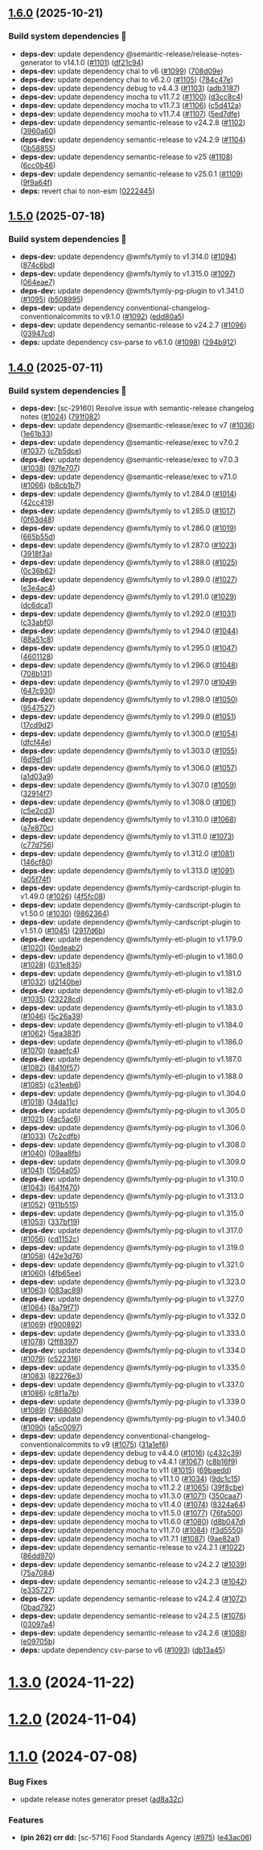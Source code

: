 ## [1.6.0](https://github.com/wmfs/food-hygiene-blueprint/compare/v1.5.0...v1.6.0) (2025-10-21)

### Build system dependencies :hammer:

* **deps-dev:** update dependency @semantic-release/release-notes-generator to v14.1.0 ([#1101](https://github.com/wmfs/food-hygiene-blueprint/issues/1101)) ([df21c94](https://github.com/wmfs/food-hygiene-blueprint/commit/df21c94f9f3f2a4ee0a3565363b4a85037edd034))
* **deps-dev:** update dependency chai to v6 ([#1099](https://github.com/wmfs/food-hygiene-blueprint/issues/1099)) ([708d09e](https://github.com/wmfs/food-hygiene-blueprint/commit/708d09e8bda0399c53cef2a597d73d205ae26042))
* **deps-dev:** update dependency chai to v6.2.0 ([#1105](https://github.com/wmfs/food-hygiene-blueprint/issues/1105)) ([784c47e](https://github.com/wmfs/food-hygiene-blueprint/commit/784c47e18ef64216e81dfff5063e4047366fca95))
* **deps-dev:** update dependency debug to v4.4.3 ([#1103](https://github.com/wmfs/food-hygiene-blueprint/issues/1103)) ([adb3187](https://github.com/wmfs/food-hygiene-blueprint/commit/adb3187f31e909d87ad8cbfe1044c8470c873e8b))
* **deps-dev:** update dependency mocha to v11.7.2 ([#1100](https://github.com/wmfs/food-hygiene-blueprint/issues/1100)) ([d3cc8c4](https://github.com/wmfs/food-hygiene-blueprint/commit/d3cc8c4ba8c5d4dfcd614ac0ba858f80ec9b92fd))
* **deps-dev:** update dependency mocha to v11.7.3 ([#1106](https://github.com/wmfs/food-hygiene-blueprint/issues/1106)) ([c5d412a](https://github.com/wmfs/food-hygiene-blueprint/commit/c5d412a779b587f5f2e42fdfd05c736e412cd457))
* **deps-dev:** update dependency mocha to v11.7.4 ([#1107](https://github.com/wmfs/food-hygiene-blueprint/issues/1107)) ([5ed7dfe](https://github.com/wmfs/food-hygiene-blueprint/commit/5ed7dfe8f63b0dcf24d05b0e42fa29a350b6e2f0))
* **deps-dev:** update dependency semantic-release to v24.2.8 ([#1102](https://github.com/wmfs/food-hygiene-blueprint/issues/1102)) ([3960a60](https://github.com/wmfs/food-hygiene-blueprint/commit/3960a6023ce3a3ea30416bc164e7cec80a47215a))
* **deps-dev:** update dependency semantic-release to v24.2.9 ([#1104](https://github.com/wmfs/food-hygiene-blueprint/issues/1104)) ([0b58855](https://github.com/wmfs/food-hygiene-blueprint/commit/0b588559b629f9342980d3c71ffe8e2e2f60a1b2))
* **deps-dev:** update dependency semantic-release to v25 ([#1108](https://github.com/wmfs/food-hygiene-blueprint/issues/1108)) ([6cc0b46](https://github.com/wmfs/food-hygiene-blueprint/commit/6cc0b461180eda5518b122c2e9fe4b4b4a648ec9))
* **deps-dev:** update dependency semantic-release to v25.0.1 ([#1109](https://github.com/wmfs/food-hygiene-blueprint/issues/1109)) ([9f9a64f](https://github.com/wmfs/food-hygiene-blueprint/commit/9f9a64f8592b3c696c546bf7e09ea98c0466ce47))
* **deps:** revert chai to non-esm ([0222445](https://github.com/wmfs/food-hygiene-blueprint/commit/022244566bc40d61e8a82d226ac6af3143462c1a))

## [1.5.0](https://github.com/wmfs/food-hygiene-blueprint/compare/v1.4.0...v1.5.0) (2025-07-18)

### Build system dependencies :hammer:

* **deps-dev:** update dependency @wmfs/tymly to v1.314.0 ([#1094](https://github.com/wmfs/food-hygiene-blueprint/issues/1094)) ([874c6bd](https://github.com/wmfs/food-hygiene-blueprint/commit/874c6bdbd8acc69d36d6293a4fc20233c9423f26))
* **deps-dev:** update dependency @wmfs/tymly to v1.315.0 ([#1097](https://github.com/wmfs/food-hygiene-blueprint/issues/1097)) ([064eae7](https://github.com/wmfs/food-hygiene-blueprint/commit/064eae7145a0dfa9a1521cd4f52d67d51888afef))
* **deps-dev:** update dependency @wmfs/tymly-pg-plugin to v1.341.0 ([#1095](https://github.com/wmfs/food-hygiene-blueprint/issues/1095)) ([b508995](https://github.com/wmfs/food-hygiene-blueprint/commit/b508995d8c2cba7f341fac56656c053ea8fd9d94))
* **deps-dev:** update dependency conventional-changelog-conventionalcommits to v9.1.0 ([#1092](https://github.com/wmfs/food-hygiene-blueprint/issues/1092)) ([edd80a5](https://github.com/wmfs/food-hygiene-blueprint/commit/edd80a580f7a6808cc9580651e8e75337b2411ff))
* **deps-dev:** update dependency semantic-release to v24.2.7 ([#1096](https://github.com/wmfs/food-hygiene-blueprint/issues/1096)) ([03947cd](https://github.com/wmfs/food-hygiene-blueprint/commit/03947cdf3b113b4855136f2bcb440f4344d184e1))
* **deps:** update dependency csv-parse to v6.1.0 ([#1098](https://github.com/wmfs/food-hygiene-blueprint/issues/1098)) ([294b912](https://github.com/wmfs/food-hygiene-blueprint/commit/294b912bf03b551e350003e0a0b4237ac4bd7cce))

## [1.4.0](https://github.com/wmfs/food-hygiene-blueprint/compare/v1.3.0...v1.4.0) (2025-07-11)

### Build system dependencies :hammer:

* **deps-dev:** [sc-29160] Resolve issue with semantic-release changelog notes ([#1024](https://github.com/wmfs/food-hygiene-blueprint/issues/1024)) ([791f082](https://github.com/wmfs/food-hygiene-blueprint/commit/791f0821b8911248563e9260282e30c1f68d96ce))
* **deps-dev:** update dependency @semantic-release/exec to v7 ([#1036](https://github.com/wmfs/food-hygiene-blueprint/issues/1036)) ([1e61b33](https://github.com/wmfs/food-hygiene-blueprint/commit/1e61b330e423cb45024891ba7f4c213956885ef9))
* **deps-dev:** update dependency @semantic-release/exec to v7.0.2 ([#1037](https://github.com/wmfs/food-hygiene-blueprint/issues/1037)) ([c7b5dce](https://github.com/wmfs/food-hygiene-blueprint/commit/c7b5dce78f1f1ee047512a73e610bd19df132550))
* **deps-dev:** update dependency @semantic-release/exec to v7.0.3 ([#1038](https://github.com/wmfs/food-hygiene-blueprint/issues/1038)) ([97fe707](https://github.com/wmfs/food-hygiene-blueprint/commit/97fe707ba106108d689695710395472b3cb24dde))
* **deps-dev:** update dependency @semantic-release/exec to v7.1.0 ([#1066](https://github.com/wmfs/food-hygiene-blueprint/issues/1066)) ([b8cb1b7](https://github.com/wmfs/food-hygiene-blueprint/commit/b8cb1b7f1c59d06611c95cca81c489f0dc6e28c3))
* **deps-dev:** update dependency @wmfs/tymly to v1.284.0 ([#1014](https://github.com/wmfs/food-hygiene-blueprint/issues/1014)) ([42cc419](https://github.com/wmfs/food-hygiene-blueprint/commit/42cc4192db4eaced94a97d25a308e6f9ba886279))
* **deps-dev:** update dependency @wmfs/tymly to v1.285.0 ([#1017](https://github.com/wmfs/food-hygiene-blueprint/issues/1017)) ([0f63d48](https://github.com/wmfs/food-hygiene-blueprint/commit/0f63d4840aaf3c2276f019864aeef1b519253371))
* **deps-dev:** update dependency @wmfs/tymly to v1.286.0 ([#1019](https://github.com/wmfs/food-hygiene-blueprint/issues/1019)) ([665b55d](https://github.com/wmfs/food-hygiene-blueprint/commit/665b55d74ebf597d974b4baec4688de210414cab))
* **deps-dev:** update dependency @wmfs/tymly to v1.287.0 ([#1023](https://github.com/wmfs/food-hygiene-blueprint/issues/1023)) ([3918f3a](https://github.com/wmfs/food-hygiene-blueprint/commit/3918f3af48dcddf1616095c42c1fc240c36f23b6))
* **deps-dev:** update dependency @wmfs/tymly to v1.288.0 ([#1025](https://github.com/wmfs/food-hygiene-blueprint/issues/1025)) ([0c36b62](https://github.com/wmfs/food-hygiene-blueprint/commit/0c36b62369396f0a852988a666c141635d2e97b2))
* **deps-dev:** update dependency @wmfs/tymly to v1.289.0 ([#1027](https://github.com/wmfs/food-hygiene-blueprint/issues/1027)) ([e3e4ac4](https://github.com/wmfs/food-hygiene-blueprint/commit/e3e4ac481715286e05948eb79a1d892ce492fbd8))
* **deps-dev:** update dependency @wmfs/tymly to v1.291.0 ([#1029](https://github.com/wmfs/food-hygiene-blueprint/issues/1029)) ([dc6dca1](https://github.com/wmfs/food-hygiene-blueprint/commit/dc6dca11e0543f4cb21bde7d0f60ce4f3464a94c))
* **deps-dev:** update dependency @wmfs/tymly to v1.292.0 ([#1031](https://github.com/wmfs/food-hygiene-blueprint/issues/1031)) ([c33abf0](https://github.com/wmfs/food-hygiene-blueprint/commit/c33abf0a6dc446179775666f93b177f49e25ee78))
* **deps-dev:** update dependency @wmfs/tymly to v1.294.0 ([#1044](https://github.com/wmfs/food-hygiene-blueprint/issues/1044)) ([88a51c8](https://github.com/wmfs/food-hygiene-blueprint/commit/88a51c83812ff6ec2b8adb4c0a24097c2eb0f331))
* **deps-dev:** update dependency @wmfs/tymly to v1.295.0 ([#1047](https://github.com/wmfs/food-hygiene-blueprint/issues/1047)) ([4601128](https://github.com/wmfs/food-hygiene-blueprint/commit/46011280ee162f5bfe37fda475e8fe107b15284a))
* **deps-dev:** update dependency @wmfs/tymly to v1.296.0 ([#1048](https://github.com/wmfs/food-hygiene-blueprint/issues/1048)) ([708b131](https://github.com/wmfs/food-hygiene-blueprint/commit/708b1313b32710a92f93afed23571b16ec57b419))
* **deps-dev:** update dependency @wmfs/tymly to v1.297.0 ([#1049](https://github.com/wmfs/food-hygiene-blueprint/issues/1049)) ([647c930](https://github.com/wmfs/food-hygiene-blueprint/commit/647c930c3a02038d43eaa99e8cbe57c10f379a61))
* **deps-dev:** update dependency @wmfs/tymly to v1.298.0 ([#1050](https://github.com/wmfs/food-hygiene-blueprint/issues/1050)) ([9547527](https://github.com/wmfs/food-hygiene-blueprint/commit/95475273a28b36c28887a326b006dd789061b35b))
* **deps-dev:** update dependency @wmfs/tymly to v1.299.0 ([#1051](https://github.com/wmfs/food-hygiene-blueprint/issues/1051)) ([17cd9d2](https://github.com/wmfs/food-hygiene-blueprint/commit/17cd9d21a771057d2cf68e6182e1a9f8af7ccbc4))
* **deps-dev:** update dependency @wmfs/tymly to v1.300.0 ([#1054](https://github.com/wmfs/food-hygiene-blueprint/issues/1054)) ([dfcf44e](https://github.com/wmfs/food-hygiene-blueprint/commit/dfcf44eb5a3dca17b78c39989d7f3442b977f85a))
* **deps-dev:** update dependency @wmfs/tymly to v1.303.0 ([#1055](https://github.com/wmfs/food-hygiene-blueprint/issues/1055)) ([6d9ef1d](https://github.com/wmfs/food-hygiene-blueprint/commit/6d9ef1d6423512ecbaf80ae0e81de913bc189797))
* **deps-dev:** update dependency @wmfs/tymly to v1.306.0 ([#1057](https://github.com/wmfs/food-hygiene-blueprint/issues/1057)) ([a1d03a9](https://github.com/wmfs/food-hygiene-blueprint/commit/a1d03a9c74237222827b6b2070fe219f94220a88))
* **deps-dev:** update dependency @wmfs/tymly to v1.307.0 ([#1059](https://github.com/wmfs/food-hygiene-blueprint/issues/1059)) ([32914f7](https://github.com/wmfs/food-hygiene-blueprint/commit/32914f796593486cdbf0f289c7122b18a8f5e11c))
* **deps-dev:** update dependency @wmfs/tymly to v1.308.0 ([#1061](https://github.com/wmfs/food-hygiene-blueprint/issues/1061)) ([c5e2cd3](https://github.com/wmfs/food-hygiene-blueprint/commit/c5e2cd39152fd8e16bbdb794523188fddfc9980f))
* **deps-dev:** update dependency @wmfs/tymly to v1.310.0 ([#1068](https://github.com/wmfs/food-hygiene-blueprint/issues/1068)) ([a7e870c](https://github.com/wmfs/food-hygiene-blueprint/commit/a7e870c3e55b8bace9cfe77f83659ed937320227))
* **deps-dev:** update dependency @wmfs/tymly to v1.311.0 ([#1073](https://github.com/wmfs/food-hygiene-blueprint/issues/1073)) ([c77d756](https://github.com/wmfs/food-hygiene-blueprint/commit/c77d7564ef96adef6b4aabb9059cb704212d0665))
* **deps-dev:** update dependency @wmfs/tymly to v1.312.0 ([#1081](https://github.com/wmfs/food-hygiene-blueprint/issues/1081)) ([146cf80](https://github.com/wmfs/food-hygiene-blueprint/commit/146cf80d79300f81ac1a3c10692ff19a232a4a69))
* **deps-dev:** update dependency @wmfs/tymly to v1.313.0 ([#1091](https://github.com/wmfs/food-hygiene-blueprint/issues/1091)) ([a05f74f](https://github.com/wmfs/food-hygiene-blueprint/commit/a05f74f1987f640164ddd179499e0664482d8815))
* **deps-dev:** update dependency @wmfs/tymly-cardscript-plugin to v1.49.0 ([#1026](https://github.com/wmfs/food-hygiene-blueprint/issues/1026)) ([4f5fc08](https://github.com/wmfs/food-hygiene-blueprint/commit/4f5fc087f04237f8466e08e7b11ee5914eb83e30))
* **deps-dev:** update dependency @wmfs/tymly-cardscript-plugin to v1.50.0 ([#1030](https://github.com/wmfs/food-hygiene-blueprint/issues/1030)) ([9862364](https://github.com/wmfs/food-hygiene-blueprint/commit/98623647e4fed03948ed1b00326c4945badd0aad))
* **deps-dev:** update dependency @wmfs/tymly-cardscript-plugin to v1.51.0 ([#1045](https://github.com/wmfs/food-hygiene-blueprint/issues/1045)) ([2917d6b](https://github.com/wmfs/food-hygiene-blueprint/commit/2917d6b400f33b896f21a091c01b42e6e8af2767))
* **deps-dev:** update dependency @wmfs/tymly-etl-plugin to v1.179.0 ([#1020](https://github.com/wmfs/food-hygiene-blueprint/issues/1020)) ([0edeab2](https://github.com/wmfs/food-hygiene-blueprint/commit/0edeab2b231de03c217eb4957ff29058237b9c28))
* **deps-dev:** update dependency @wmfs/tymly-etl-plugin to v1.180.0 ([#1028](https://github.com/wmfs/food-hygiene-blueprint/issues/1028)) ([031e835](https://github.com/wmfs/food-hygiene-blueprint/commit/031e83523946715799a5745c19902032a46c64c1))
* **deps-dev:** update dependency @wmfs/tymly-etl-plugin to v1.181.0 ([#1032](https://github.com/wmfs/food-hygiene-blueprint/issues/1032)) ([d2140be](https://github.com/wmfs/food-hygiene-blueprint/commit/d2140be3ddad3e6cc672df09d655779b3f216c5d))
* **deps-dev:** update dependency @wmfs/tymly-etl-plugin to v1.182.0 ([#1035](https://github.com/wmfs/food-hygiene-blueprint/issues/1035)) ([23228cd](https://github.com/wmfs/food-hygiene-blueprint/commit/23228cdac5f0e6620e8f7fc30e84757407be949c))
* **deps-dev:** update dependency @wmfs/tymly-etl-plugin to v1.183.0 ([#1046](https://github.com/wmfs/food-hygiene-blueprint/issues/1046)) ([5c26a39](https://github.com/wmfs/food-hygiene-blueprint/commit/5c26a396334ad68fce03d516f94cedfc594aacab))
* **deps-dev:** update dependency @wmfs/tymly-etl-plugin to v1.184.0 ([#1062](https://github.com/wmfs/food-hygiene-blueprint/issues/1062)) ([5ea383f](https://github.com/wmfs/food-hygiene-blueprint/commit/5ea383f468a4def4f2ac1ad4c57508f808952ffa))
* **deps-dev:** update dependency @wmfs/tymly-etl-plugin to v1.186.0 ([#1070](https://github.com/wmfs/food-hygiene-blueprint/issues/1070)) ([eaaefc4](https://github.com/wmfs/food-hygiene-blueprint/commit/eaaefc431d5c686ec6b453c2f47c13d446002fb0))
* **deps-dev:** update dependency @wmfs/tymly-etl-plugin to v1.187.0 ([#1082](https://github.com/wmfs/food-hygiene-blueprint/issues/1082)) ([8410f57](https://github.com/wmfs/food-hygiene-blueprint/commit/8410f57247f7a2908319a9dfc15ab2843ceddbcd))
* **deps-dev:** update dependency @wmfs/tymly-etl-plugin to v1.188.0 ([#1085](https://github.com/wmfs/food-hygiene-blueprint/issues/1085)) ([c31eeb6](https://github.com/wmfs/food-hygiene-blueprint/commit/c31eeb6f04b036339aa08cc41f92abc5305ab990))
* **deps-dev:** update dependency @wmfs/tymly-pg-plugin to v1.304.0 ([#1018](https://github.com/wmfs/food-hygiene-blueprint/issues/1018)) ([34da11c](https://github.com/wmfs/food-hygiene-blueprint/commit/34da11c48f9a3700f9ce83b2d0543738e217ab0e))
* **deps-dev:** update dependency @wmfs/tymly-pg-plugin to v1.305.0 ([#1021](https://github.com/wmfs/food-hygiene-blueprint/issues/1021)) ([4ac5ac6](https://github.com/wmfs/food-hygiene-blueprint/commit/4ac5ac6681038624a64bb9fdd11faf38eb562916))
* **deps-dev:** update dependency @wmfs/tymly-pg-plugin to v1.306.0 ([#1033](https://github.com/wmfs/food-hygiene-blueprint/issues/1033)) ([7c2cdfb](https://github.com/wmfs/food-hygiene-blueprint/commit/7c2cdfb066565ec7cdd3d8ffd86500f8623fad6a))
* **deps-dev:** update dependency @wmfs/tymly-pg-plugin to v1.308.0 ([#1040](https://github.com/wmfs/food-hygiene-blueprint/issues/1040)) ([09aa8fb](https://github.com/wmfs/food-hygiene-blueprint/commit/09aa8fbcbc585798e07fc28e6b54dca43b7501f8))
* **deps-dev:** update dependency @wmfs/tymly-pg-plugin to v1.309.0 ([#1041](https://github.com/wmfs/food-hygiene-blueprint/issues/1041)) ([1504a05](https://github.com/wmfs/food-hygiene-blueprint/commit/1504a051af964d85387c9cce80911ea7cc817f50))
* **deps-dev:** update dependency @wmfs/tymly-pg-plugin to v1.310.0 ([#1043](https://github.com/wmfs/food-hygiene-blueprint/issues/1043)) ([641f470](https://github.com/wmfs/food-hygiene-blueprint/commit/641f4709624eeedb1223f848e24844d449297bd8))
* **deps-dev:** update dependency @wmfs/tymly-pg-plugin to v1.313.0 ([#1052](https://github.com/wmfs/food-hygiene-blueprint/issues/1052)) ([911b515](https://github.com/wmfs/food-hygiene-blueprint/commit/911b515f7f5f1ebc6440b2ecc56a96b07addb05b))
* **deps-dev:** update dependency @wmfs/tymly-pg-plugin to v1.315.0 ([#1053](https://github.com/wmfs/food-hygiene-blueprint/issues/1053)) ([337bf19](https://github.com/wmfs/food-hygiene-blueprint/commit/337bf19323bee99269110db1b69855a96f247cdb))
* **deps-dev:** update dependency @wmfs/tymly-pg-plugin to v1.317.0 ([#1056](https://github.com/wmfs/food-hygiene-blueprint/issues/1056)) ([cd1152c](https://github.com/wmfs/food-hygiene-blueprint/commit/cd1152caf0ef2a968d0419ce48d82a8e7d149694))
* **deps-dev:** update dependency @wmfs/tymly-pg-plugin to v1.319.0 ([#1058](https://github.com/wmfs/food-hygiene-blueprint/issues/1058)) ([42e3d76](https://github.com/wmfs/food-hygiene-blueprint/commit/42e3d76fe8dae363e13c97fcbc371f9c1c20c32d))
* **deps-dev:** update dependency @wmfs/tymly-pg-plugin to v1.321.0 ([#1060](https://github.com/wmfs/food-hygiene-blueprint/issues/1060)) ([4fb65ee](https://github.com/wmfs/food-hygiene-blueprint/commit/4fb65ee00b3fae4d27f539ecba074cf6b4bfe688))
* **deps-dev:** update dependency @wmfs/tymly-pg-plugin to v1.323.0 ([#1063](https://github.com/wmfs/food-hygiene-blueprint/issues/1063)) ([083ac89](https://github.com/wmfs/food-hygiene-blueprint/commit/083ac89c8a9e49f23f64d70950bbafb85ddb5864))
* **deps-dev:** update dependency @wmfs/tymly-pg-plugin to v1.327.0 ([#1064](https://github.com/wmfs/food-hygiene-blueprint/issues/1064)) ([8a79f71](https://github.com/wmfs/food-hygiene-blueprint/commit/8a79f7118d56bb4c78d50e55506b28103d6963ac))
* **deps-dev:** update dependency @wmfs/tymly-pg-plugin to v1.332.0 ([#1069](https://github.com/wmfs/food-hygiene-blueprint/issues/1069)) ([f900892](https://github.com/wmfs/food-hygiene-blueprint/commit/f90089298fe45f7fb78e23676220d430e7ec673c))
* **deps-dev:** update dependency @wmfs/tymly-pg-plugin to v1.333.0 ([#1078](https://github.com/wmfs/food-hygiene-blueprint/issues/1078)) ([2ff8397](https://github.com/wmfs/food-hygiene-blueprint/commit/2ff8397fd1c6830e88c693247f5be6849d4d1a00))
* **deps-dev:** update dependency @wmfs/tymly-pg-plugin to v1.334.0 ([#1079](https://github.com/wmfs/food-hygiene-blueprint/issues/1079)) ([c522316](https://github.com/wmfs/food-hygiene-blueprint/commit/c52231688478ba0722cea414a88e1d459df6ef4b))
* **deps-dev:** update dependency @wmfs/tymly-pg-plugin to v1.335.0 ([#1083](https://github.com/wmfs/food-hygiene-blueprint/issues/1083)) ([82276e3](https://github.com/wmfs/food-hygiene-blueprint/commit/82276e315cf6a747b0e4759769e025f5414818ec))
* **deps-dev:** update dependency @wmfs/tymly-pg-plugin to v1.337.0 ([#1086](https://github.com/wmfs/food-hygiene-blueprint/issues/1086)) ([c8f1a7b](https://github.com/wmfs/food-hygiene-blueprint/commit/c8f1a7bb9348cc2ac5c27085bcdc00181c1c33db))
* **deps-dev:** update dependency @wmfs/tymly-pg-plugin to v1.339.0 ([#1089](https://github.com/wmfs/food-hygiene-blueprint/issues/1089)) ([7868080](https://github.com/wmfs/food-hygiene-blueprint/commit/78680803d9ca817b77057bbfeef48359ee4b34fb))
* **deps-dev:** update dependency @wmfs/tymly-pg-plugin to v1.340.0 ([#1090](https://github.com/wmfs/food-hygiene-blueprint/issues/1090)) ([a5c0097](https://github.com/wmfs/food-hygiene-blueprint/commit/a5c0097d3834309a5d580d0a43b545df6097f790))
* **deps-dev:** update dependency conventional-changelog-conventionalcommits to v9 ([#1075](https://github.com/wmfs/food-hygiene-blueprint/issues/1075)) ([31a1ef6](https://github.com/wmfs/food-hygiene-blueprint/commit/31a1ef6dbc4b93acd198d79dbec07539076bcab0))
* **deps-dev:** update dependency debug to v4.4.0 ([#1016](https://github.com/wmfs/food-hygiene-blueprint/issues/1016)) ([c432c39](https://github.com/wmfs/food-hygiene-blueprint/commit/c432c3919fb3295de207a316189fec84f1e5b00b))
* **deps-dev:** update dependency debug to v4.4.1 ([#1067](https://github.com/wmfs/food-hygiene-blueprint/issues/1067)) ([c8b16f9](https://github.com/wmfs/food-hygiene-blueprint/commit/c8b16f9111714cb48175fed536b616f85709266b))
* **deps-dev:** update dependency mocha to v11 ([#1015](https://github.com/wmfs/food-hygiene-blueprint/issues/1015)) ([69baedd](https://github.com/wmfs/food-hygiene-blueprint/commit/69baeddf1232fe2f55b91d97930a9d750fef9bbb))
* **deps-dev:** update dependency mocha to v11.1.0 ([#1034](https://github.com/wmfs/food-hygiene-blueprint/issues/1034)) ([9dc1c15](https://github.com/wmfs/food-hygiene-blueprint/commit/9dc1c1538a5f8d31b205fdb1cbecf1d8e51c599c))
* **deps-dev:** update dependency mocha to v11.2.2 ([#1065](https://github.com/wmfs/food-hygiene-blueprint/issues/1065)) ([39f8cbe](https://github.com/wmfs/food-hygiene-blueprint/commit/39f8cbe2786fdeca50915b3b52e84b1ed2d32e82))
* **deps-dev:** update dependency mocha to v11.3.0 ([#1071](https://github.com/wmfs/food-hygiene-blueprint/issues/1071)) ([350caa7](https://github.com/wmfs/food-hygiene-blueprint/commit/350caa7d149daed253758b9a5115f094732ec907))
* **deps-dev:** update dependency mocha to v11.4.0 ([#1074](https://github.com/wmfs/food-hygiene-blueprint/issues/1074)) ([8324a64](https://github.com/wmfs/food-hygiene-blueprint/commit/8324a64a97bca954c5a7cac97a115a8e2b7c2b0f))
* **deps-dev:** update dependency mocha to v11.5.0 ([#1077](https://github.com/wmfs/food-hygiene-blueprint/issues/1077)) ([76fa500](https://github.com/wmfs/food-hygiene-blueprint/commit/76fa50046082be8e81ae87325422c425a687d53d))
* **deps-dev:** update dependency mocha to v11.6.0 ([#1080](https://github.com/wmfs/food-hygiene-blueprint/issues/1080)) ([d8b047d](https://github.com/wmfs/food-hygiene-blueprint/commit/d8b047d371930fff00f4f074e894dfc78cabb3ee))
* **deps-dev:** update dependency mocha to v11.7.0 ([#1084](https://github.com/wmfs/food-hygiene-blueprint/issues/1084)) ([f3d5550](https://github.com/wmfs/food-hygiene-blueprint/commit/f3d5550c9526a058f1c0836a9d124803303c1a3f))
* **deps-dev:** update dependency mocha to v11.7.1 ([#1087](https://github.com/wmfs/food-hygiene-blueprint/issues/1087)) ([9ae82a1](https://github.com/wmfs/food-hygiene-blueprint/commit/9ae82a12c09830209d8e0d7402e7ddce866a5a07))
* **deps-dev:** update dependency semantic-release to v24.2.1 ([#1022](https://github.com/wmfs/food-hygiene-blueprint/issues/1022)) ([86dd970](https://github.com/wmfs/food-hygiene-blueprint/commit/86dd970c10e96f5513cb457789784c137f4eb28c))
* **deps-dev:** update dependency semantic-release to v24.2.2 ([#1039](https://github.com/wmfs/food-hygiene-blueprint/issues/1039)) ([75a7084](https://github.com/wmfs/food-hygiene-blueprint/commit/75a7084c5a9910ea3d1d181dd40d67ef5691156f))
* **deps-dev:** update dependency semantic-release to v24.2.3 ([#1042](https://github.com/wmfs/food-hygiene-blueprint/issues/1042)) ([e335727](https://github.com/wmfs/food-hygiene-blueprint/commit/e33572711d080f5540c81515772214c4457ec524))
* **deps-dev:** update dependency semantic-release to v24.2.4 ([#1072](https://github.com/wmfs/food-hygiene-blueprint/issues/1072)) ([0bad792](https://github.com/wmfs/food-hygiene-blueprint/commit/0bad7929314af3725b886879eda7557f0045d3ec))
* **deps-dev:** update dependency semantic-release to v24.2.5 ([#1076](https://github.com/wmfs/food-hygiene-blueprint/issues/1076)) ([03097a4](https://github.com/wmfs/food-hygiene-blueprint/commit/03097a48bd410b121ba224a95e1dca94278d729a))
* **deps-dev:** update dependency semantic-release to v24.2.6 ([#1088](https://github.com/wmfs/food-hygiene-blueprint/issues/1088)) ([e09705b](https://github.com/wmfs/food-hygiene-blueprint/commit/e09705b27b2977e0c84d7b263e5593eb2a99fb41))
* **deps:** update dependency csv-parse to v6 ([#1093](https://github.com/wmfs/food-hygiene-blueprint/issues/1093)) ([db13a45](https://github.com/wmfs/food-hygiene-blueprint/commit/db13a450fd53999a44860fb4847d702f4fd5ebc6))

# [1.3.0](https://github.com/wmfs/food-hygiene-blueprint/compare/v1.2.0...v1.3.0) (2024-11-22)

# [1.2.0](https://github.com/wmfs/food-hygiene-blueprint/compare/v1.1.0...v1.2.0) (2024-11-04)

# [1.1.0](https://github.com/wmfs/food-hygiene-blueprint/compare/v1.0.14...v1.1.0) (2024-07-08)


### Bug Fixes

* update release notes generator preset ([ad8a32c](https://github.com/wmfs/food-hygiene-blueprint/commit/ad8a32c6ad8139f90aef05ac9845e3348c69c77b))


### Features

* **(pin 262) crr dd:** [sc-5716] Food Standards Agency ([#975](https://github.com/wmfs/food-hygiene-blueprint/issues/975)) ([e43ac06](https://github.com/wmfs/food-hygiene-blueprint/commit/e43ac06362eb3c6b22cc7e7fe28d164e719e5d84))
